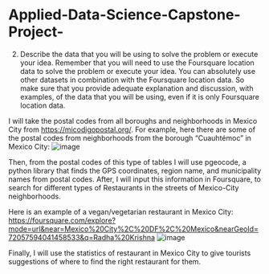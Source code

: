 # Applied-Data-Science-Capstone-Project-

2.  Describe the data that you will be using to solve the problem or execute your idea. Remember that you will need to use 
the Foursquare location data to solve the problem or execute your idea. You can absolutely use other datasets in combination 
with the Foursquare location data. So make sure that you provide adequate explanation and discussion, with examples, of the 
data that you will be using, even if it is only Foursquare location data.


I will take the postal codes from all boroughs and neighborhoods in Mexico City from https://micodigopostal.org/. 
For example, here there are some of the postal codes from neighborhoods from the borough “Cuauhtémoc” in Mexico City:
![image](https://user-images.githubusercontent.com/40398251/126818328-bea08683-5384-4436-bd13-446ad55ad8e4.png)

Then, from the postal codes of this type of tables I will use pgeocode, a python library that finds the GPS coordinates, 
region name, and municipality names from postal codes. After, I will input this information in Foursquare, 
to search for different types of Restaurants in the streets of Mexico-City neighborhoods.  

Here is an example of a vegan/vegetarian restaurant in Mexico City:
https://foursquare.com/explore?mode=url&near=Mexico%20City%2C%20DF%2C%20Mexico&nearGeoId=72057594041458533&q=Radha%20Krishna 
![image](https://user-images.githubusercontent.com/40398251/126818440-2473bf2c-5752-46bd-9d5a-5075dae89c44.png)

Finally, I will use the statistics of restaurant in Mexico City to give tourists suggestions of where to find the right restaurant for them. 
